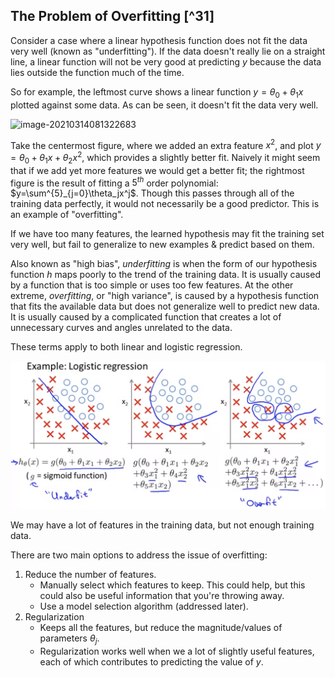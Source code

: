## The Problem of Overfitting [^31]

Consider a case where a linear hypothesis function does not fit the data very well (known as "underfitting").  If the data doesn't really lie on a straight line, a linear function will not be very good at predicting $y$ because the data lies outside the function much of the time.

So for example, the leftmost curve shows a linear function $y=\theta_0+\theta_1x$ plotted against some data.  As can be seen, it doesn't fit the data very well.

![image-20210314081322683](image-20210314081322683.png)

Take the centermost figure, where we added an extra feature $x^2$, and plot $y=\theta_0+\theta_1x+\theta_2x^2$, which provides a slightly better fit.  Naively it might seem that if we add yet more features we would get a better fit; the rightmost figure is the result of fitting a $5^{th}$ order polynomial: $y=\sum^{5}_{j=0}\theta_jx^j$.  Though this passes through all of the training data perfectly, it would not necessarily be a good predictor.  This is an example of "overfitting".

If we have too many features, the learned hypothesis may fit the training set very well, but fail to generalize to new examples & predict based on them.

Also known as "high bias", _underfitting_ is when the form of our hypothesis function $h$ maps poorly to the trend of the training data. It is usually caused by a function that is too simple or uses too few features.  At the other extreme, _overfitting_, or "high variance", is caused by a hypothesis function that fits the available data but does not generalize well to predict new data. It is usually caused by a complicated function that creates a lot of unnecessary curves and angles unrelated to the data.

These terms apply to both linear and logistic regression.

![](01-problem-of-overfitting.assets/image-20210314082906924.png)

We may have a lot of features in the training data, but not enough training data.

There are two main options to address the issue of overfitting:

1. Reduce the number of features.
   * Manually select which features to keep.  This could help, but this could also be useful information that you're throwing away.
   * Use a model selection algorithm (addressed later).
2. Regularization
   * Keeps all the features, but reduce the magnitude/values of parameters $\theta_j$.
   * Regularization works well when we a lot of slightly useful features, each of which contributes to predicting the value of $y$.
